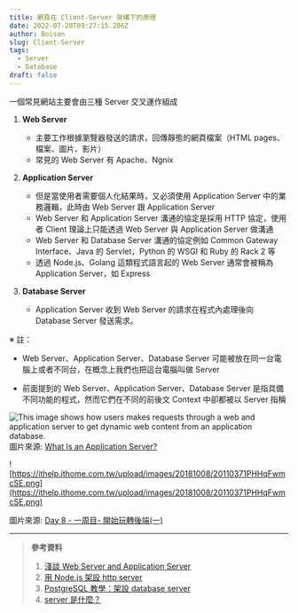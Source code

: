 ```yaml
---
title: 網頁在 Client-Server 架構下的原理
date: 2022-07-20T09:27:15.206Z
author: Boison
slug: Client-Server
tags:
  - Server
  - Database
draft: false
---
```

一個常見網站主要會由三種 Server 交叉運作組成

1. **Web Server**

   * 主要工作根據瀏覽器發送的請求，回傳靜態的網頁檔案（HTML pages、檔案、圖片、影片）
   * 常見的 Web Server 有 Apache、Ngnix

2. **Application Server**

   * 但是當使用者需要個人化結果時，又必須使用 Application Server 中的業務邏輯，此時由 Web Server 跟 Application Server
   * Web Server 和 Application Server 溝通的協定是採用 HTTP 協定，使用者 Client 理論上只能透過 Web Server 與 Application Server 做溝通
   * Web Server 和 Database Server 溝通的協定例如 Common Gateway Interface、Java 的 Servlet，Python 的 WSGI 和 Ruby 的 Rack 2 等
   * 透過 Node.js、Golang 這類程式語言起的 Web Server 通常會被稱為 Application Server，如 Express

3. **Database Server**

   * Application Server 收到  Web Server 的請求在程式內處理後向  Database Server 發送需求。

※ 註：

* Web Server、Application Server、Database Server  可能被放在同一台電腦上或者不同台，在概念上我們也把這台電腦叫做 Server

* 前面提到的 Web Server、Application Server、Database Server 是指具備不同功能的程式，然而它們在不同的前後文 Context 中卻都被以 Server 指稱

![This image shows how users makes requests through a web and application server to get dynamic web content from an application database. ](https://www.serverwatch.com/wp-content/uploads/2021/05/Web_App_Flow-02-01-1024x385.png)\
圖片來源: [What Is an Application Server?](https://www.serverwatch.com/guides/application-server/)

![https://ithelp.ithome.com.tw/upload/images/20181008/20110371PHHqFwmcSE.png](https://ithelp.ithome.com.tw/upload/images/20181008/20110371PHHqFwmcSE.png)

圖片來源: [Day 8 - 一周目- 開始玩轉後端(一)](https://ithelp.ithome.com.tw/articles/10200476)

---

> **參考資料**
>
> 1. [淺談 Web Server and Application Server](https://vicxu.medium.com/web-server-and-application-server-5a6d9c940eff)
> 2. [用 Node.js 架設 http server](https://jimmyswebnote.com/node-js-http-server/)
> 3. [PostgreSQL 教學：架設 database server](https://jimmyswebnote.com/postgresql-tutorial/)
> 4. [server 是什麼？](https://jimmyswebnote.com/what-is-server/)